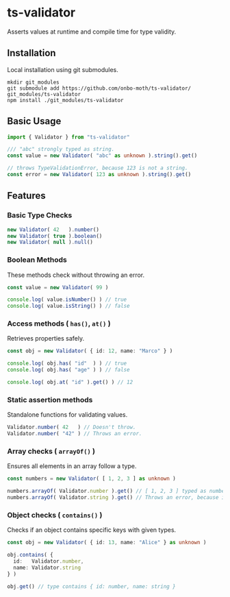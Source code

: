 # ts-validator

Asserts values at runtime and compile time for type validity.

## Installation

Local installation using git submodules.

```
mkdir git_modules
git submodule add https://github.com/onbo-moth/ts-validator/ git_modules/ts-validator
npm install ./git_modules/ts-validator 
```

## Basic Usage

```ts
import { Validator } from "ts-validator"

/// "abc" strongly typed as string.
const value = new Validator( "abc" as unknown ).string().get()  

// throws TypeValidationError, because 123 is not a string.
const error = new Validator( 123 as unknown ).string().get()
```

## Features

### Basic Type Checks

```ts
new Validator( 42   ).number()
new Validator( true ).boolean()
new Validator( null ).null()
```

### Boolean Methods

These methods check without throwing an error.

```ts
const value = new Validator( 99 )

console.log( value.isNumber() ) // true
console.log( value.isString() ) // false
```

### Access methods ( `has()`, `at()` )

Retrieves properties safely.

```ts
const obj = new Validator( { id: 12, name: "Marco" } )

console.log( obj.has( "id"  ) ) // true
console.log( obj.has( "age" ) ) // false

console.log( obj.at( "id" ).get() ) // 12
```

### Static assertion methods

Standalone functions for validating values.

```ts
Validator.number( 42   ) // Doesn't throw. 
Validator.number( "42" ) // Throws an error. 
```

### Array checks ( `arrayOf()` )

Ensures all elements in an array follow a type.

```ts
const numbers = new Validator( [ 1, 2, 3 ] as unknown )

numbers.arrayOf( Validator.number ).get() // [ 1, 2, 3 ] typed as number[]
numbers.arrayOf( Validator.string ).get() // Throws an error, because it fails string assertion.
```

### Object checks ( `contains()` )

Checks if an object contains specific keys with given types.

```ts
const obj = new Validator( { id: 13, name: "Alice" } as unknown )

obj.contains( {
  id:   Validator.number,
  name: Validator.string
} )

obj.get() // type contains { id: number, name: string }
```
